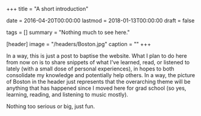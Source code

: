 +++
title = "A short introduction"

date = 2016-04-20T00:00:00
lastmod = 2018-01-13T00:00:00
draft = false

tags = []
summary = "Nothing much to see here."

[header]
image = "/headers/Boston.jpg"
caption = ""
+++

In a way, this is just a post to baptise the website. What I plan to do here from now on is to share snippets of what I've learned, read, or listened to lately (with a small dose of personal experiences), in hopes to both consolidate my knowledge and potentially help others. In a way, the picture of Boston in the header just represents that the overarching theme will be anything that has happened since I moved here for grad school (so yes, learning, reading, and listening to music mostly). 

Nothing too serious or big, just fun.

